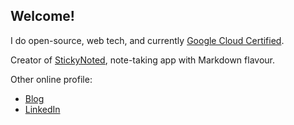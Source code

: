 ## Welcome!

I do open-source, web tech, and currently [Google Cloud Certified](https://googlecloudcertified.credential.net/profile/18610c1496ce93ad6925d78d20c221a35172dcf6).

Creator of [StickyNoted](https://stickynoted.xyz), note-taking app with Markdown flavour.

Other online profile:

- [Blog](https://antonybudianto.com)
- [LinkedIn](https://www.linkedin.com/in/antonybudianto/)
